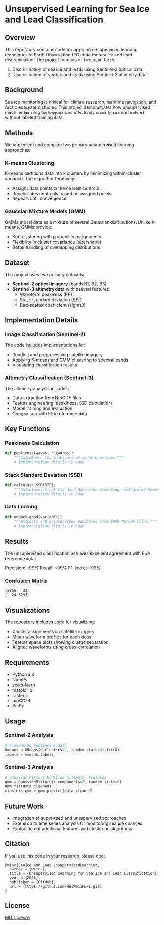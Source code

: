 # Unsupervised Learning for Sea Ice and Lead Classification

## Overview
This repository contains code for applying unsupervised learning techniques to Earth Observation (EO) data for sea ice and lead discrimination. The project focuses on two main tasks:
1. Discrimination of sea ice and leads using Sentinel-2 optical data
2. Discrimination of sea ice and leads using Sentinel-3 altimetry data

## Background
Sea ice monitoring is critical for climate research, maritime navigation, and Arctic ecosystem studies. This project demonstrates how unsupervised machine learning techniques can effectively classify sea ice features without labeled training data.

## Methods
We implement and compare two primary unsupervised learning approaches:

### K-means Clustering
K-means partitions data into k clusters by minimizing within-cluster variance. The algorithm iteratively:
- Assigns data points to the nearest centroid
- Recalculates centroids based on assigned points
- Repeats until convergence

### Gaussian Mixture Models (GMM)
GMMs model data as a mixture of several Gaussian distributions. Unlike K-means, GMMs provide:
- Soft clustering with probability assignments
- Flexibility in cluster covariance (size/shape)
- Better handling of overlapping distributions

## Dataset
The project uses two primary datasets:
- **Sentinel-2 optical imagery** (bands B1, B2, B3)
- **Sentinel-3 altimetry data** with derived features:
  - Waveform peakiness (PP)
  - Stack standard deviation (SSD)
  - Backscatter coefficient (sigma0)

## Implementation Details

### Image Classification (Sentinel-2)
The code includes implementations for:
- Reading and preprocessing satellite imagery
- Applying K-means and GMM clustering to spectral bands
- Visualizing classification results

### Altimetry Classification (Sentinel-3)
The altimetry analysis includes:
- Data extraction from NetCDF files
- Feature engineering (peakiness, SSD calculation)
- Model training and evaluation
- Comparison with ESA reference data

## Key Functions

### Peakiness Calculation
```python
def peakiness(waves, **kwargs):
    """Calculates the peakiness of radar waveforms."""
    # Implementation details in code
```

### Stack Standard Deviation (SSD)
```python
def calculate_SSD(RIP):
    """Calculates Stack Standard Deviation from Range Integrated Power (RIP)."""
    # Implementation details in code
```

### Data Loading
```python
def unpack_gpod(variable):
    """Extracts and preprocesses variables from GPOD NetCDF files."""
    # Implementation details in code
```

## Results
The unsupervised classification achieves excellent agreement with ESA reference data:

Precision: ~99%
Recall: ~99%
F1-score: ~99%
### Confusion Matrix
```
[8856   22]
[  24 3293]
```

## Visualizations
The repository includes code for visualizing:
- Cluster assignments on satellite imagery
- Mean waveform profiles for each class
- Feature space plots showing cluster separation
- Aligned waveforms using cross-correlation

## Requirements
- Python 3.x
- NumPy
- scikit-learn
- matplotlib
- rasterio
- netCDF4
- SciPy

## Usage

### Sentinel-2 Analysis
```python
# K-means on Sentinel-2 data
kmeans = KMeans(n_clusters=2, random_state=0).fit(X)
labels = kmeans.labels_
```

### Sentinel-3 Analysis
```python
# Gaussian Mixture Model on altimetry features
gmm = GaussianMixture(n_components=2, random_state=0)
gmm.fit(data_cleaned)
clusters_gmm = gmm.predict(data_cleaned)
```

## Future Work
- Integration of supervised and unsupervised approaches
- Extension to time series analysis for monitoring sea ice changes
- Exploration of additional features and clustering algorithms

## Citation
If you use this code in your research, please cite:
```
@misc{SeaIce and Lead UnsupervisedLearning,
  author = {WeiFu},
  title = {Unsupervised Learning for Sea Ice and Lead Classification},
  year = {2025},
  publisher = {GitHub},
  url = {https://github.com/WeiWeiiFu/1.git}
}
```

## License
[MIT License](LICENSE)
